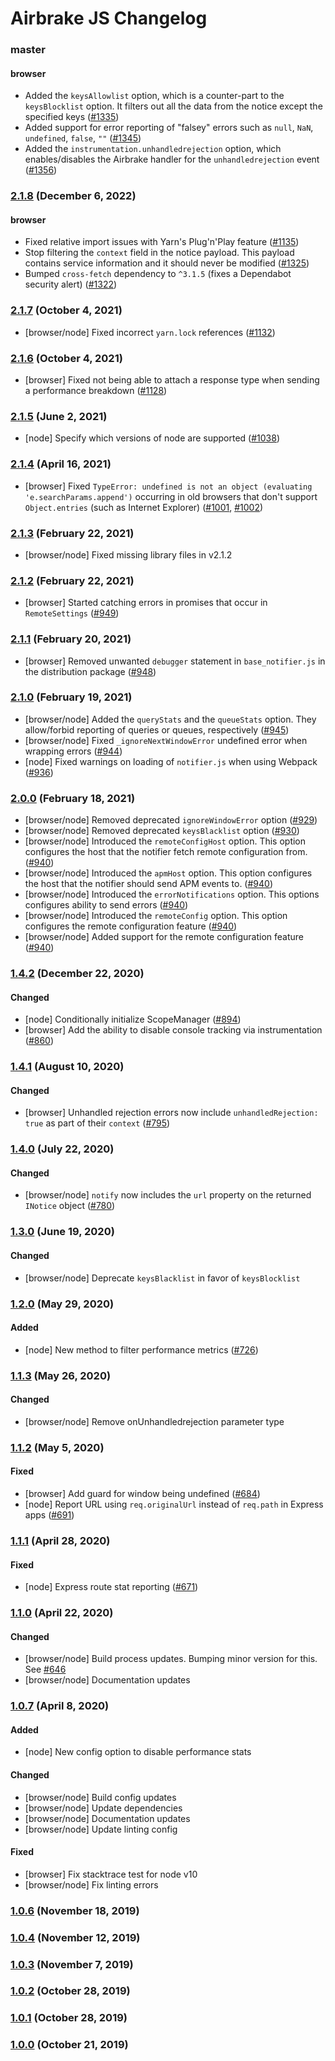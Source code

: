 # Airbrake JS Changelog

### master

#### browser

- Added the `keysAllowlist` option, which is a counter-part to the
  `keysBlocklist` option. It filters out all the data from the notice except the
  specified keys
  ([#1335](https://github.com/airbrake/airbrake-js/pull/1335))
- Added support for error reporting of "falsey" errors such as `null`, `NaN`,
  `undefined`, `false`, `""`
  ([#1345](https://github.com/airbrake/airbrake-js/pull/1345))
- Added the `instrumentation.unhandledrejection` option, which enables/disables
  the Airbrake handler for the `unhandledrejection` event
  ([#1356](https://github.com/airbrake/airbrake-js/pull/1356))

### [2.1.8] (December 6, 2022)

#### browser

- Fixed relative import issues with Yarn's Plug'n'Play feature
  ([#1135](https://github.com/airbrake/airbrake-js/pull/1135))
- Stop filtering the `context` field in the notice payload. This payload
  contains service information and it should never be modified
  ([#1325](https://github.com/airbrake/airbrake-js/pull/1325))
- Bumped `cross-fetch` dependency to `^3.1.5` (fixes a Dependabot security
  alert) ([#1322](https://github.com/airbrake/airbrake-js/issues/1322))

### [2.1.7] (October 4, 2021)

- [browser/node] Fixed incorrect `yarn.lock` references
  ([#1132](https://github.com/airbrake/airbrake-js/pull/1132))

### [2.1.6] (October 4, 2021)

- [browser] Fixed not being able to attach a response type when sending a
  performance breakdown
  ([#1128](https://github.com/airbrake/airbrake-js/pull/1128))

### [2.1.5] (June 2, 2021)

- [node] Specify which versions of node are supported
  ([#1038](https://github.com/airbrake/airbrake-js/pull/1038))

### [2.1.4] (April 16, 2021)

- [browser] Fixed `TypeError: undefined is not an object (evaluating 'e.searchParams.append')` occurring in old browsers that don't support
  `Object.entries` (such as Internet Explorer)
  ([#1001](https://github.com/airbrake/airbrake-js/pull/1001),
  [#1002](https://github.com/airbrake/airbrake-js/pull/1002))

### [2.1.3] (February 22, 2021)

- [browser/node] Fixed missing library files in v2.1.2

### [2.1.2] (February 22, 2021)

- [browser] Started catching errors in promises that occur in `RemoteSettings`
  ([#949](https://github.com/airbrake/airbrake-js/pull/949))

### [2.1.1] (February 20, 2021)

- [browser] Removed unwanted `debugger` statement in `base_notifier.js` in the
  distribution package
  ([#948](https://github.com/airbrake/airbrake-js/pull/948))

### [2.1.0] (February 19, 2021)

- [browser/node] Added the `queryStats` and the `queueStats` option. They
  allow/forbid reporting of queries or queues, respectively
  ([#945](https://github.com/airbrake/airbrake-js/pull/945))
- [browser/node] Fixed `_ignoreNextWindowError` undefined error when wrapping
  errors ([#944](https://github.com/airbrake/airbrake-js/pull/944))
- [node] Fixed warnings on loading of `notifier.js` when using Webpack
  ([#936](https://github.com/airbrake/airbrake-js/pull/936))

### [2.0.0] (February 18, 2021)

- [browser/node] Removed deprecated `ignoreWindowError` option
  ([#929](https://github.com/airbrake/airbrake-js/pull/929))
- [browser/node] Removed deprecated `keysBlacklist` option
  ([#930](https://github.com/airbrake/airbrake-js/pull/930))
- [browser/node] Introduced the `remoteConfigHost` option. This option
  configures the host that the notifier fetch remote configuration from.
  ([#940](https://github.com/airbrake/airbrake-js/pull/940))
- [browser/node] Introduced the `apmHost` option. This option configures the
  host that the notifier should send APM events to.
  ([#940](https://github.com/airbrake/airbrake-js/pull/940))
- [browser/node] Introduced the `errorNotifications` option. This options
  configures ability to send errors
  ([#940](https://github.com/airbrake/airbrake-js/pull/940))
- [browser/node] Introduced the `remoteConfig` option. This option configures
  the remote configuration feature
  ([#940](https://github.com/airbrake/airbrake-js/pull/940))
- [browser/node] Added support for the remote configuration feature
  ([#940](https://github.com/airbrake/airbrake-js/pull/940))

### [1.4.2] (December 22, 2020)

#### Changed

- [node] Conditionally initialize ScopeManager
  ([#894](https://github.com/airbrake/airbrake-js/pull/894))
- [browser] Add the ability to disable console tracking via instrumentation
  ([#860](https://github.com/airbrake/airbrake-js/pull/860))

### [1.4.1] (August 10, 2020)

#### Changed

- [browser] Unhandled rejection errors now include `unhandledRejection: true`
  as part of their `context`
  ([#795](https://github.com/airbrake/airbrake-js/pull/795))

### [1.4.0] (July 22, 2020)

#### Changed

- [browser/node] `notify` now includes the `url` property on the returned
  `INotice` object
  ([#780](https://github.com/airbrake/airbrake-js/pull/780))

### [1.3.0] (June 19, 2020)

#### Changed

- [browser/node] Deprecate `keysBlacklist` in favor of `keysBlocklist`

### [1.2.0] (May 29, 2020)

#### Added

- [node] New method to filter performance metrics
  ([#726](https://github.com/airbrake/airbrake-js/pull/726))

### [1.1.3] (May 26, 2020)

#### Changed

- [browser/node] Remove onUnhandledrejection parameter type

### [1.1.2] (May 5, 2020)

#### Fixed

- [browser] Add guard for window being undefined
  ([#684](https://github.com/airbrake/airbrake-js/pull/684))
- [node] Report URL using `req.originalUrl` instead of `req.path` in Express
  apps ([#691](https://github.com/airbrake/airbrake-js/pull/691))

### [1.1.1] (April 28, 2020)

#### Fixed

- [node] Express route stat reporting
  ([#671](https://github.com/airbrake/airbrake-js/pull/671))

### [1.1.0] (April 22, 2020)

#### Changed

- [browser/node] Build process updates. Bumping minor version for this. See
  [#646](https://github.com/airbrake/airbrake-js/pull/646)
- [browser/node] Documentation updates

### [1.0.7] (April 8, 2020)

#### Added

- [node] New config option to disable performance stats

#### Changed

- [browser/node] Build config updates
- [browser/node] Update dependencies
- [browser/node] Documentation updates
- [browser/node] Update linting config

#### Fixed

- [browser] Fix stacktrace test for node v10
- [browser/node] Fix linting errors

### [1.0.6] (November 18, 2019)

### [1.0.4] (November 12, 2019)

### [1.0.3] (November 7, 2019)

### [1.0.2] (October 28, 2019)

### [1.0.1] (October 28, 2019)

### [1.0.0] (October 21, 2019)

[1.0.0]: https://github.com/airbrake/airbrake-js/releases/tag/v1.0.0
[1.0.1]: https://github.com/airbrake/airbrake-js/releases/tag/v1.0.1
[1.0.2]: https://github.com/airbrake/airbrake-js/releases/tag/v1.0.2
[1.0.3]: https://github.com/airbrake/airbrake-js/releases/tag/v1.0.3
[1.0.4]: https://github.com/airbrake/airbrake-js/releases/tag/v1.0.4
[1.0.6]: https://github.com/airbrake/airbrake-js/releases/tag/v1.0.6
[1.0.7]: https://github.com/airbrake/airbrake-js/releases/tag/v1.0.7
[1.1.0]: https://github.com/airbrake/airbrake-js/releases/tag/v1.1.0
[1.1.1]: https://github.com/airbrake/airbrake-js/releases/tag/v1.1.1
[1.1.2]: https://github.com/airbrake/airbrake-js/releases/tag/v1.1.2
[1.1.3]: https://github.com/airbrake/airbrake-js/releases/tag/v1.1.3
[1.2.0]: https://github.com/airbrake/airbrake-js/releases/tag/v1.2.0
[1.3.0]: https://github.com/airbrake/airbrake-js/releases/tag/v1.3.0
[1.4.0]: https://github.com/airbrake/airbrake-js/releases/tag/v1.4.0
[1.4.1]: https://github.com/airbrake/airbrake-js/releases/tag/v1.4.1
[1.4.2]: https://github.com/airbrake/airbrake-js/releases/tag/v1.4.2
[2.0.0]: https://github.com/airbrake/airbrake-js/releases/tag/v2.0.0
[2.1.0]: https://github.com/airbrake/airbrake-js/releases/tag/v2.1.0
[2.1.1]: https://github.com/airbrake/airbrake-js/releases/tag/v2.1.1
[2.1.2]: https://github.com/airbrake/airbrake-js/releases/tag/v2.1.2
[2.1.3]: https://github.com/airbrake/airbrake-js/releases/tag/v2.1.3
[2.1.4]: https://github.com/airbrake/airbrake-js/releases/tag/v2.1.4
[2.1.5]: https://github.com/airbrake/airbrake-js/releases/tag/v2.1.5
[2.1.6]: https://github.com/airbrake/airbrake-js/releases/tag/v2.1.6
[2.1.7]: https://github.com/airbrake/airbrake-js/releases/tag/v2.1.7
[2.1.8]: https://github.com/airbrake/airbrake-js/releases/tag/v2.1.8
